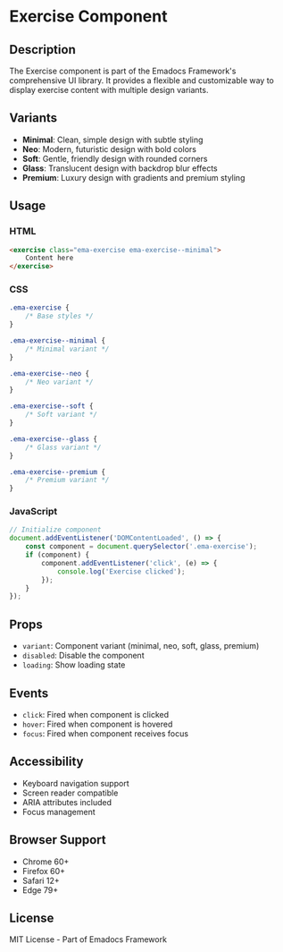 # Exercise Component

## Description
The Exercise component is part of the Emadocs Framework's comprehensive UI library. It provides a flexible and customizable way to display exercise content with multiple design variants.

## Variants
- **Minimal**: Clean, simple design with subtle styling
- **Neo**: Modern, futuristic design with bold colors
- **Soft**: Gentle, friendly design with rounded corners
- **Glass**: Translucent design with backdrop blur effects
- **Premium**: Luxury design with gradients and premium styling

## Usage

### HTML
```html
<exercise class="ema-exercise ema-exercise--minimal">
    Content here
</exercise>
```

### CSS
```css
.ema-exercise {
    /* Base styles */
}

.ema-exercise--minimal {
    /* Minimal variant */
}

.ema-exercise--neo {
    /* Neo variant */
}

.ema-exercise--soft {
    /* Soft variant */
}

.ema-exercise--glass {
    /* Glass variant */
}

.ema-exercise--premium {
    /* Premium variant */
}
```

### JavaScript
```javascript
// Initialize component
document.addEventListener('DOMContentLoaded', () => {
    const component = document.querySelector('.ema-exercise');
    if (component) {
        component.addEventListener('click', (e) => {
            console.log('Exercise clicked');
        });
    }
});
```

## Props
- `variant`: Component variant (minimal, neo, soft, glass, premium)
- `disabled`: Disable the component
- `loading`: Show loading state

## Events
- `click`: Fired when component is clicked
- `hover`: Fired when component is hovered
- `focus`: Fired when component receives focus

## Accessibility
- Keyboard navigation support
- Screen reader compatible
- ARIA attributes included
- Focus management

## Browser Support
- Chrome 60+
- Firefox 60+
- Safari 12+
- Edge 79+

## License
MIT License - Part of Emadocs Framework
